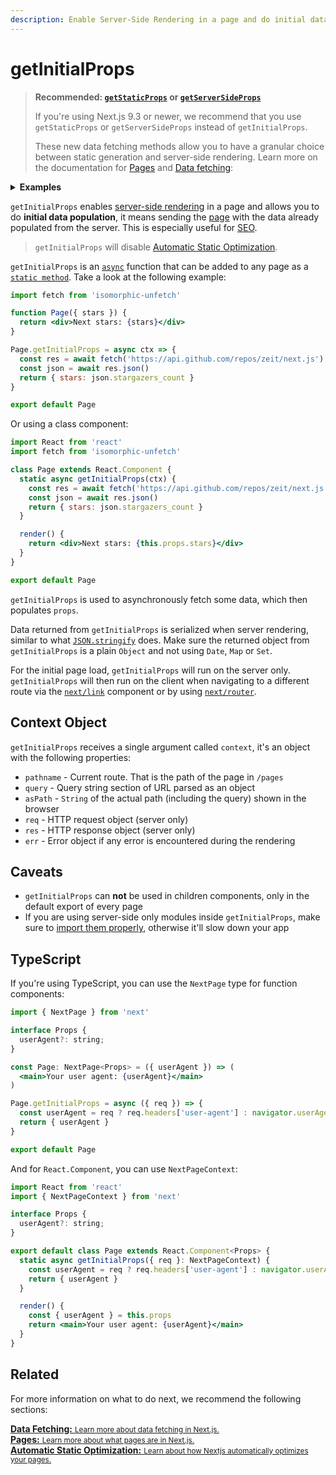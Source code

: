 ```yaml
---
description: Enable Server-Side Rendering in a page and do initial data population with `getInitialProps`.
---
```


# getInitialProps

> **Recommended: [`getStaticProps`](/docs/basic-features/data-fetching.md#getstaticprops-static-generation) or [`getServerSideProps`](/docs/basic-features/data-fetching.md#getserversideprops-server-side-rendering)**
>
> If you're using Next.js 9.3 or newer, we recommend that you use `getStaticProps` or `getServerSideProps` instead of `getInitialProps`.
>
> These new data fetching methods allow you to have a granular choice between static generation and server-side rendering.
> Learn more on the documentation for [Pages](/docs/basic-features/pages.md) and [Data fetching](/docs/basic-features/data-fetching.md):

<details>
  <summary><b>Examples</b></summary>
  <ul>
    <li><a href="https://github.com/zeit/next.js/tree/canary/examples/data-fetch">Data fetch</a></li>
  </ul>
</details>

`getInitialProps` enables [server-side rendering](/docs/basic-features/pages.md#server-side-rendering) in a page and allows you to do **initial data population**, it means sending the [page](/docs/basic-features/pages.md) with the data already populated from the server. This is especially useful for [SEO](https://en.wikipedia.org/wiki/Search_engine_optimization).

> `getInitialProps` will disable [Automatic Static Optimization](/docs/advanced-features/automatic-static-optimization.md).

`getInitialProps` is an [`async`](https://zeit.co/blog/async-and-await) function that can be added to any page as a [`static method`](https://javascript.info/static-properties-methods). Take a look at the following example:

```jsx
import fetch from 'isomorphic-unfetch'

function Page({ stars }) {
  return <div>Next stars: {stars}</div>
}

Page.getInitialProps = async ctx => {
  const res = await fetch('https://api.github.com/repos/zeit/next.js')
  const json = await res.json()
  return { stars: json.stargazers_count }
}

export default Page
```

Or using a class component:

```jsx
import React from 'react'
import fetch from 'isomorphic-unfetch'

class Page extends React.Component {
  static async getInitialProps(ctx) {
    const res = await fetch('https://api.github.com/repos/zeit/next.js')
    const json = await res.json()
    return { stars: json.stargazers_count }
  }

  render() {
    return <div>Next stars: {this.props.stars}</div>
  }
}

export default Page
```

`getInitialProps` is used to asynchronously fetch some data, which then populates `props`.

Data returned from `getInitialProps` is serialized when server rendering, similar to what [`JSON.stringify`](https://developer.mozilla.org/en-US/docs/Web/JavaScript/Reference/Global_Objects/JSON/stringify) does. Make sure the returned object from `getInitialProps` is a plain `Object` and not using `Date`, `Map` or `Set`.

For the initial page load, `getInitialProps` will run on the server only. `getInitialProps` will then run on the client when navigating to a different route via the [`next/link`](/docs/api-reference/next/link.md) component or by using [`next/router`](/docs/api-reference/next/router.md).

## Context Object

`getInitialProps` receives a single argument called `context`, it's an object with the following properties:

- `pathname` - Current route. That is the path of the page in `/pages`
- `query` - Query string section of URL parsed as an object
- `asPath` - `String` of the actual path (including the query) shown in the browser
- `req` - HTTP request object (server only)
- `res` - HTTP response object (server only)
- `err` - Error object if any error is encountered during the rendering

## Caveats

- `getInitialProps` can **not** be used in children components, only in the default export of every page
- If you are using server-side only modules inside `getInitialProps`, make sure to [import them properly](https://arunoda.me/blog/ssr-and-server-only-modules), otherwise it'll slow down your app

## TypeScript

If you're using TypeScript, you can use the `NextPage` type for function components:

```jsx
import { NextPage } from 'next'

interface Props {
  userAgent?: string;
}

const Page: NextPage<Props> = ({ userAgent }) => (
  <main>Your user agent: {userAgent}</main>
)

Page.getInitialProps = async ({ req }) => {
  const userAgent = req ? req.headers['user-agent'] : navigator.userAgent
  return { userAgent }
}

export default Page
```

And for `React.Component`, you can use `NextPageContext`:

```jsx
import React from 'react'
import { NextPageContext } from 'next'

interface Props {
  userAgent?: string;
}

export default class Page extends React.Component<Props> {
  static async getInitialProps({ req }: NextPageContext) {
    const userAgent = req ? req.headers['user-agent'] : navigator.userAgent
    return { userAgent }
  }

  render() {
    const { userAgent } = this.props
    return <main>Your user agent: {userAgent}</main>
  }
}
```

## Related

For more information on what to do next, we recommend the following sections:

<div class="card">
  <a href="/docs/basic-features/data-fetching.md">
    <b>Data Fetching:</b>
    <small>Learn more about data fetching in Next.js.</small>
  </a>
</div>

<div class="card">
  <a href="/docs/basic-features/pages.md">
    <b>Pages:</b>
    <small>Learn more about what pages are in Next.js.</small>
  </a>
</div>

<div class="card">
  <a href="/docs/advanced-features/automatic-static-optimization.md">
    <b>Automatic Static Optimization:</b>
    <small>Learn about how Nextjs automatically optimizes your pages.</small>
  </a>
</div>
